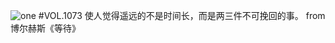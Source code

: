 ![one](http://image.wufazhuce.com/FgU267-qLYCUc6dXf7CEgVXXU8qB)
#VOL.1073
使人觉得遥远的不是时间长，而是两三件不可挽回的事。 from 博尔赫斯《等待》